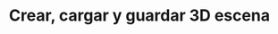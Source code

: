 ﻿---
title: Crear, cargar y guardar 3D escena
type: docs
weight: 20
url: /es/python-net/creating-loading-and-saving-3d-scene/
---
